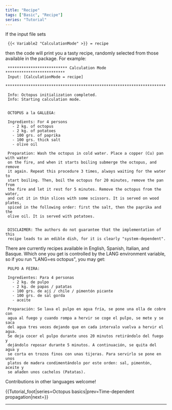 ```yaml
---
title: "Recipe"
tags: ["Basic", "Recipe"]
series: "Tutorial"
---
```



If the input file sets

```text
 {{< Variable2 "CalculationMode" >}} = recipe
```

then the code will print you a tasty recipe, randomly selected from those available in the package. For example:

```text
 ************************** Calculation Mode **************************
 Input: [CalculationMode = recipe]
 **********************************************************************
 
 Info: Octopus initialization completed.
 Info: Starting calculation mode.
 
 
 OCTOPUS a la GALLEGA:
 
 Ingredients: For 4 persons
   - 2 kg. of octopus
   - 2 kg. of potatoes
   - 100 grs. of paprika
   - 100 grs. thick salt
   - olive oil
 
 Preparation: Wash the octopus in cold water. Place a copper (Cu) pan with water
 on the fire, and when it starts boiling submerge the octopus, and remove
 it again. Repeat this procedure 3 times, always waiting for the water to
 start boiling. Then, boil the octopus for 20 minutes, remove the pan from
 the fire and let it rest for 5 minutes. Remove the octopus from the water,
 and cut it in thin slices with some scissors. It is served on wood plates,
 spiced in the following order: first the salt, then the paprika and the
 olive oil. It is served with potatoes.
 
 
 DISCLAIMER: The authors do not guarantee that the implementation of this
 recipe leads to an edible dish, for it is clearly "system-dependent".
```

There are currently recipes available in English, Spanish, Italian, and Basque. Which one you get is controlled by the LANG environment variable, so if you run "LANG=es octopus", you may get:

```text
 PULPO A FEIRA:
 
 Ingredientes: Para 4 personas
   - 2 kg. de pulpo
   - 2 kg. de papas / patatas
   - 100 grs. de ají / chile / pimentón picante
   - 100 grs. de sal gorda
   - aceite
 
 Preparación: Se lava el pulpo en agua fría, se pone una olla de cobre con
 agua al fuego y cuando rompa a hervir se coge el pulpo, se mete y se saca
 del agua tres veces dejando que en cada intervalo vuelva a hervir el agua.
 Se deja cocer el pulpo durante unos 20 minutos retirándolo del fuego y
 dejándolo reposar durante 5 minutos. A continuación, se quita del agua y
 se corta en trozos finos con unas tijeras. Para servirlo se pone en unos
 platos de madera condimentándolo por este orden: sal, pimentón, aceite y
 se añaden unos cachelos (Patatas).
```

Contributions in other languages welcome!

{{Tutorial_foot|series=Octopus basics|prev=Time-dependent propagation|next=}}



---------------------------------------------
